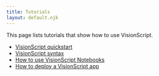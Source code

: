 ```yaml
---
title: Tutorials
layout: default.njk
---
```


This page lists tutorials that show how to use VisionScript.

- [VisionScript quickstart](/quickstart/)
- [VisionScript syntax](/syntax/)
- [How to use VisionScript Notebooks](/notebooks/)
- [How to deploy a VisionScript app](/deploy/)